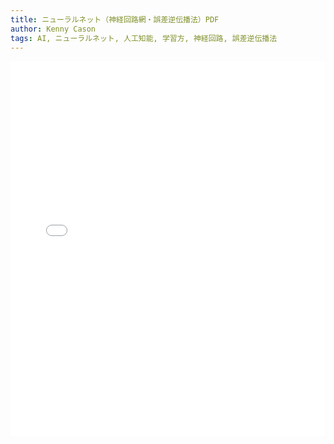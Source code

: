 ```yaml
---
title: ニューラルネット（神経回路網・誤差逆伝播法）PDF
author: Kenny Cason
tags: AI, ニューラルネット, 人工知能, 学習方, 神経回路, 誤差逆伝播法
---
```


<embed wmode="transparent" src="/pdf/neuralnetwork-jp.pdf" width="100%" height="600">  